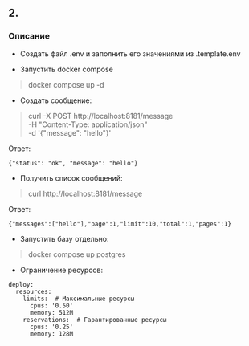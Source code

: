 ## 2.

### Описание

* Создать файл .env и заполнить его значениями из .template.env

* Запустить docker compose
> docker compose up -d

* Создать сообщение:
> curl -X POST http://localhost:8181/message \
  -H "Content-Type: application/json" \
  -d '{"message": "hello"}'

Ответ:
```
{"status": "ok", "message": "hello"}
```

* Получить список сообщений:
> curl http://localhost:8181/message

Ответ:
```
{"messages":["hello"],"page":1,"limit":10,"total":1,"pages":1}
```

* Запустить базу отдельно:
> docker compose up postgres


* Ограничение ресурсов:
```
deploy:
  resources:
    limits:  # Максимальные ресурсы
      cpus: '0.50'
      memory: 512M
    reservations:  # Гарантированные ресурсы
      cpus: '0.25'
      memory: 128M
```

